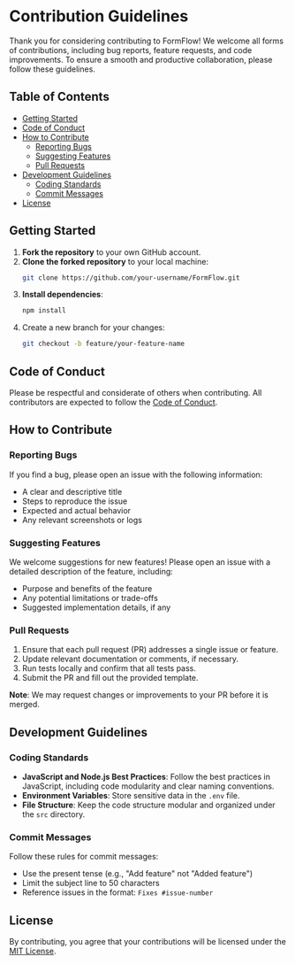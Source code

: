 
# Contribution Guidelines

Thank you for considering contributing to FormFlow! We welcome all forms of contributions, including bug reports, feature requests, and code improvements. To ensure a smooth and productive collaboration, please follow these guidelines.

## Table of Contents
- [Getting Started](#getting-started)
- [Code of Conduct](#code-of-conduct)
- [How to Contribute](#how-to-contribute)
  - [Reporting Bugs](#reporting-bugs)
  - [Suggesting Features](#suggesting-features)
  - [Pull Requests](#pull-requests)
- [Development Guidelines](#development-guidelines)
  - [Coding Standards](#coding-standards)
  - [Commit Messages](#commit-messages)
- [License](#license)

## Getting Started

1. **Fork the repository** to your own GitHub account.
2. **Clone the forked repository** to your local machine:
   ```bash
   git clone https://github.com/your-username/FormFlow.git
   ```
3. **Install dependencies**:
   ```bash
   npm install
   ```
4. Create a new branch for your changes:
   ```bash
   git checkout -b feature/your-feature-name
   ```

## Code of Conduct

Please be respectful and considerate of others when contributing. All contributors are expected to follow the [Code of Conduct](CODE_OF_CONDUCT.md).

## How to Contribute

### Reporting Bugs

If you find a bug, please open an issue with the following information:
- A clear and descriptive title
- Steps to reproduce the issue
- Expected and actual behavior
- Any relevant screenshots or logs

### Suggesting Features

We welcome suggestions for new features! Please open an issue with a detailed description of the feature, including:
- Purpose and benefits of the feature
- Any potential limitations or trade-offs
- Suggested implementation details, if any

### Pull Requests

1. Ensure that each pull request (PR) addresses a single issue or feature.
2. Update relevant documentation or comments, if necessary.
3. Run tests locally and confirm that all tests pass.
4. Submit the PR and fill out the provided template.

**Note**: We may request changes or improvements to your PR before it is merged.

## Development Guidelines

### Coding Standards

- **JavaScript and Node.js Best Practices**: Follow the best practices in JavaScript, including code modularity and clear naming conventions.
- **Environment Variables**: Store sensitive data in the `.env` file.
- **File Structure**: Keep the code structure modular and organized under the `src` directory.

### Commit Messages

Follow these rules for commit messages:
- Use the present tense (e.g., "Add feature" not "Added feature")
- Limit the subject line to 50 characters
- Reference issues in the format: `Fixes #issue-number`

## License

By contributing, you agree that your contributions will be licensed under the [MIT License](LICENSE.md).
